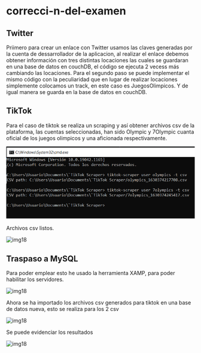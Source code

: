 # correcci-n-del-examen
Twitter
-------------------
Priimero para crear un enlace con Twitter usamos las claves generadas por la cuenta de dessarrollador de la aplicacion, al realizar el enlace debemos obtener información con tres distintas locaciones las cuales se guardaran en una base de datos en couchDB, el código se ejecuta 2 vecess más cambiando las locaciones. Para el segundo paso se puede implementar el mismo código con la peculiaridad que en lugar de realizar locaciones simplemente colocamos un track, en este caso es JuegosOlimpicos. Y de igual manera se guarda en la base de datos en couchDB.





TikTok
----------------------
Para el caso de tiktok se realiza un scraping y así obtener archivos csv de la plataforma, las cuentas seleccionadas, han sido Olympic y 7Olympic cuanta oficial de los juegos olimpicos y una aficionada respectivamente.

<img src="https://github.com/johanjm/correcci-n-del-examen/blob/main/img/tiktok.png" alt="i1"/>

Archivos csv listos.

<img src="https://github.com/johanjm/correcci-n-del-examen/edit/main/img/csvtik.png" alt="img18"/>

Traspaso a MySQL
---------------------------
Para poder emplear esto he usado la herramienta XAMP, para poder habilitar los servidores.

<img src="https://github.com/johanjm/correcci-n-del-examen/edit/main/img/xamp.jpg" alt="img18"/>

Ahora se ha importado los archivos csv generados para tiktok en una base de datos nueva, esto se realiza para los 2 csv

<img src="https://github.com/johanjm/correcci-n-del-examen/edit/main/img/upmysql.jpg" alt="img18"/>

Se puede evidenciar los resultados

<img src="https://github.com/johanjm/correcci-n-del-examen/edit/main/img/mysqlready.jpg" alt="img18"/>



